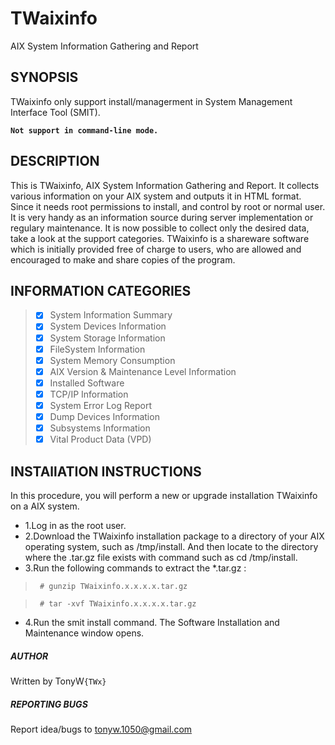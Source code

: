 # TWaixinfo
AIX System Information Gathering and Report

## SYNOPSIS
TWaixinfo only support install/managerment in System Management Interface Tool (SMIT).

**`Not support in command-line mode.`**

## DESCRIPTION
This is TWaixinfo, AIX System Information Gathering and Report. It collects various information on your AIX system and outputs it in HTML format. Since it needs root permissions to install, and control by root or normal user. It is very handy as an information source during server implementation or regulary maintenance. It is now possible to collect only the desired data, take a look at the support categories.
TWaixinfo is a shareware software which is initially provided free of charge to users, who are allowed and encouraged to make and share copies of the program.

## INFORMATION CATEGORIES
> - [x]  System Information Summary 
> - [x]  System Devices Information 
> - [x]  System Storage Information 
> - [x]  FileSystem Information 
> - [x]  System Memory Consumption 
> - [x]  AIX Version & Maintenance Level Information 
> - [x]  Installed Software 
> - [x]  TCP/IP Information 
> - [x]  System Error Log Report 
> - [x]  Dump Devices Information 
> - [x]  Subsystems Information 
> - [x]  Vital Product Data (VPD) 

## INSTAllATION INSTRUCTIONS
In this procedure, you will perform a new or upgrade installation TWaixinfo on a AIX system.
* 1.Log in as the root user.
* 2.Download the TWaixinfo installation package to a directory of your AIX operating system, such as /tmp/install. And then locate to the directory where the .tar.gz file exists with command such as cd /tmp/install.
* 3.Run the following commands to extract the *.tar.gz :
>` # gunzip TWaixinfo.x.x.x.x.tar.gz`

>` # tar -xvf TWaixinfo.x.x.x.x.tar.gz`
* 4.Run the smit install command. The Software Installation and Maintenance window opens.


##### AUTHOR
Written by TonyW`{TWx}`

##### REPORTING BUGS
Report idea/bugs to tonyw.1050@gmail.com


